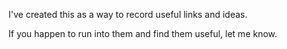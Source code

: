 I've created this as a way to record useful links and ideas. 

If you happen to run into them and find them useful, let me know.
